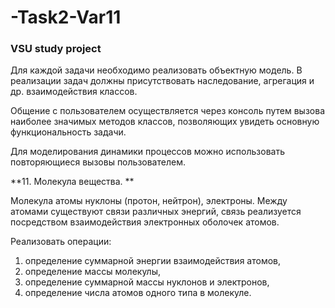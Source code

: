 # -Task2-Var11
### VSU study project

Для каждой задачи необходимо реализовать объектную модель. В реализации задач должны присутствовать наследование, агрегация и др. взаимодействия классов.

Общение с пользователем осуществляется через консоль путем вызова наиболее значимых методов классов, позволяющих увидеть основную функциональность задачи.

Для моделирования динамики процессов можно использовать повторяющиеся вызовы пользователем.

**11.	Молекула вещества. **

Молекула  атомы  нуклоны (протон, нейтрон), электроны. Между атомами существуют связи различных энергий, связь реализуется посредством взаимодействия электронных оболочек атомов.

Реализовать операции: 

1. определение суммарной энергии взаимодействия атомов,
2. определение массы молекулы,
3. определение суммарной массы нуклонов и электронов,
4. определение числа атомов одного типа в молекуле.
